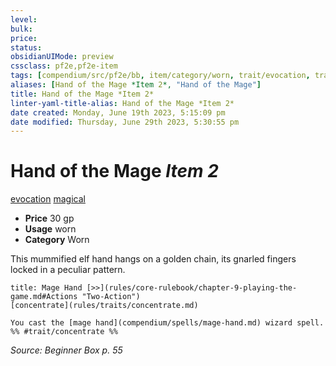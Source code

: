 ```yaml
---
level:
bulk:
price:
status:
obsidianUIMode: preview
cssclass: pf2e,pf2e-item
tags: [compendium/src/pf2e/bb, item/category/worn, trait/evocation, trait/magical]
aliases: [Hand of the Mage *Item 2*, "Hand of the Mage"]
title: Hand of the Mage *Item 2*
linter-yaml-title-alias: Hand of the Mage *Item 2*
date created: Monday, June 19th 2023, 5:15:09 pm
date modified: Thursday, June 29th 2023, 5:30:55 pm
---
```


# Hand of the Mage *Item 2*

[evocation](rules/traits/evocation.md) [magical](rules/traits/magical.md)  

- **Price** 30 gp
- **Usage** worn
- **Category** Worn

This mummified elf hand hangs on a golden chain, its gnarled fingers locked in a peculiar pattern.

```ad-embed-ability
title: Mage Hand [>>](rules/core-rulebook/chapter-9-playing-the-game.md#Actions "Two-Action")
[concentrate](rules/traits/concentrate.md)  

You cast the [mage hand](compendium/spells/mage-hand.md) wizard spell.  
%% #trait/concentrate %%
```

*Source: Beginner Box p. 55*
